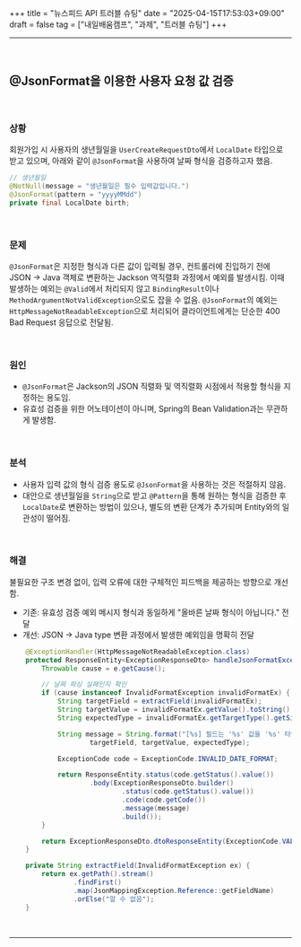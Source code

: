 +++
title = "뉴스피드 API 트러블 슈팅"
date = "2025-04-15T17:53:03+09:00"
draft = false
tag = ["내일배움캠프", "과제", "트러블 슈팅"]
+++

<hr>
<br>

## @JsonFormat을 이용한 사용자 요청 값 검증

<br>

### 상황

회원가입 시 사용자의 생년월일을 `UserCreateRequestDto`에서 `LocalDate` 타입으로 받고 있으며, 아래와 같이 `@JsonFormat`을 사용하여 날짜 형식을 검증하고자 했음.

```java
// 생년월일
@NotNull(message = "생년월일은 필수 입력값입니다.")
@JsonFormat(pattern = "yyyyMMdd")
private final LocalDate birth;
```

<br>

### 문제

`@JsonFormat`은 지정한 형식과 다른 값이 입력될 경우, 컨트롤러에 진입하기 전에 JSON → Java 객체로 변환하는 Jackson 역직렬화 과정에서 예외를 발생시킴. 이때 발생하는 예외는 `@Valid`에서 처리되지 않고 `BindingResult`이나 `MethodArgumentNotValidException`으로도 잡을 수 없음. `@JsonFormat`의 예외는 `HttpMessageNotReadableException`으로 처리되어 클라이언트에게는 단순한 400 Bad Request 응답으로 전달됨.

<br>

### 원인

- `@JsonFormat`은 Jackson의 JSON 직렬화 및 역직렬화 시점에서 적용할 형식을 지정하는 용도임.
- 유효성 검증을 위한 어노테이션이 아니며, Spring의 Bean Validation과는 무관하게 발생함.

<br>

### 분석

- 사용자 입력 값의 형식 검증 용도로 `@JsonFormat`을 사용하는 것은 적절하지 않음.
- 대안으로 생년월일을 `String`으로 받고 `@Pattern`을 통해 원하는 형식을 검증한 후 `LocalDate`로 변환하는 방법이 있으나, 별도의 변환 단계가 추가되며 Entity와의 일관성이 떨어짐.

<br>

### 해결
불필요한 구조 변경 없이, 입력 오류에 대한 구체적인 피드백을 제공하는 방향으로 개선함.
- 기존: 유효성 검증 예외 메시지 형식과 동일하게 "올바른 날짜 형식이 아닙니다." 전달
- 개선: JSON → Java type 변환 과정에서 발생한 예외임을 명확히 전달

```java
    @ExceptionHandler(HttpMessageNotReadableException.class)
    protected ResponseEntity<ExceptionResponseDto> handleJsonFormatException(HttpMessageNotReadableException e) {
        Throwable cause = e.getCause();

        // 날짜 파싱 실패인지 확인
        if (cause instanceof InvalidFormatException invalidFormatEx) {
            String targetField = extractField(invalidFormatEx);
            String targetValue = invalidFormatEx.getValue().toString();
            String expectedType = invalidFormatEx.getTargetType().getSimpleName();

            String message = String.format("[%s] 필드는 '%s' 값을 '%s' 타입으로 변환할 수 없습니다.",
                    targetField, targetValue, expectedType);

            ExceptionCode code = ExceptionCode.INVALID_DATE_FORMAT;

            return ResponseEntity.status(code.getStatus().value())
                    .body(ExceptionResponseDto.builder()
                            .status(code.getStatus().value())
                            .code(code.getCode())
                            .message(message)
                            .build());
        }

        return ExceptionResponseDto.dtoResponseEntity(ExceptionCode.VALIDATION_FAILED);
    }

    private String extractField(InvalidFormatException ex) {
        return ex.getPath().stream()
                .findFirst()
                .map(JsonMappingException.Reference::getFieldName)
                .orElse("알 수 없음");
    }
```

<br>
<hr>